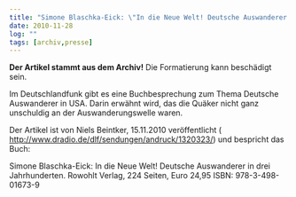 ```yaml
---
title: "Simone Blaschka-Eick: \"In die Neue Welt! Deutsche Auswanderer in drei Jahrhunderten. \""
date: 2010-11-28
log: ""
tags: [archiv,presse]
---
```

**Der Artikel stammt aus dem Archiv!** Die Formatierung kann beschädigt sein.

Im Deutschlandfunk gibt es eine Buchbesprechung zum Thema Deutsche Auswanderer in USA. Darin erwähnt wird, das die Quäker nicht ganz unschuldig an der Auswanderungswelle waren.

Der Artikel ist von Niels Beintker, 15.11.2010 veröffentlicht (
http://www.dradio.de/dlf/sendungen/andruck/1320323/)
und bespricht das Buch:

Simone Blaschka-Eick: In die Neue Welt! Deutsche Auswanderer in drei Jahrhunderten.
Rowohlt Verlag, 224 Seiten, Euro 24,95
ISBN: 978-3-498-01673-9


